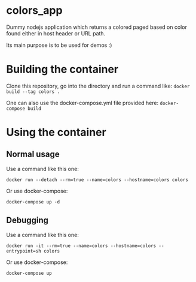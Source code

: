 # colors_app

Dummy nodejs application which returns a colored paged based on color found either in host header or URL path.

Its main purpose is to be used for demos :)

# Building the container

Clone this repository, go into the directory and run a command like: `docker build --tag colors .`

One can also use the docker-compose.yml file provided here: `docker-compose build`

# Using the container

## Normal usage

Use a command like this one:

  `docker run --detach --rm=true --name=colors --hostname=colors colors`

Or use docker-compose:

  `docker-compose up -d`

## Debugging

Use a command like this one:

  `docker run -it --rm=true --name=colors --hostname=colors --entrypoint=sh colors`

Or use docker-compose:

  `docker-compose up`
